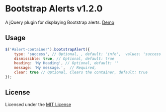 Bootstrap Alerts v1.2.0
===========

A jQuery plugin for displaying Bootstrap alerts. [Demo](http://jprieton.github.io/bootstrap-alerts)

Usage
---

```javascript
$('#alert-container').bootstrapAlert({
    type: 'success', // Optional, , default: 'info',  values: 'success', 'info', 'warning' or 'danger'
    dismissible: true, // Optional, default: true 
    heading: 'My Heading', // Optional, default: ''
    message: 'My message.',  // Required,
    clear: true // Optional, Clears the container, default: true 
});
```

License
---

Licensed under the [MIT License](http://opensource.org/licenses/mit-license.html)
